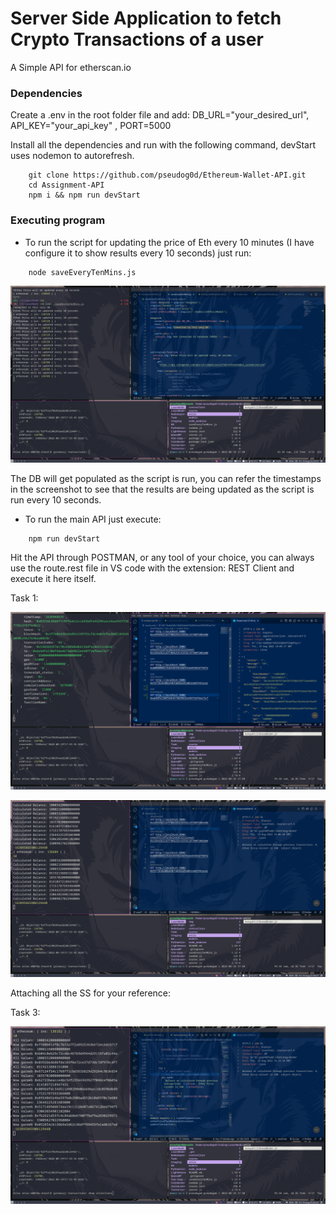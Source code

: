 # Server Side Application to fetch Crypto Transactions of a user

A Simple API for etherscan.io

### Dependencies

Create a .env in the root folder file and add: DB_URL="your_desired_url", API_KEY="your_api_key" , PORT=5000

Install all the dependencies and run with the following command, devStart uses nodemon to autorefresh.
```
    git clone https://github.com/pseudog0d/Ethereum-Wallet-API.git
    cd Assignment-API
    npm i && npm run devStart
```
### Executing program

- To run the script for updating the price of Eth every 10 minutes (I have configure it to show results every 10 seconds) just run:
```
    node saveEveryTenMins.js
```
![image_2022-08-19-23-34-37](img/image_2022-08-19-23-34-37.png)

The DB will get populated as the script is run, you can refer the timestamps in the screenshot to see that the results are being updated as the script is run every 10 seconds.


- To run the main API just execute:

```
    npm run devStart        
```

Hit the API through POSTMAN, or any tool of your choice, you can always use the route.rest file in VS code with the extension: REST Client and execute it here itself.

Task 1:

![image_2022-08-19-23-40-05](img/image_2022-08-19-23-40-05.png)

![image_2022-08-19-23-37-43](img/image_2022-08-19-23-37-43.png)


Attaching all the SS for your reference:

Task 3: 


![image_2022-08-19-23-44-10](img/image_2022-08-19-23-44-10.png)



